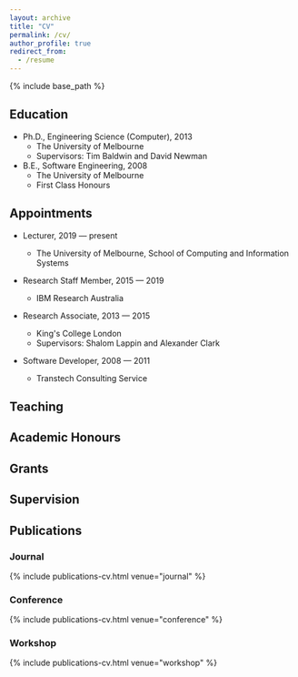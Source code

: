 ```yaml
---
layout: archive
title: "CV"
permalink: /cv/
author_profile: true
redirect_from:
  - /resume
---
```


{% include base_path %}

## Education

* Ph.D., Engineering Science (Computer), 2013
  * The University of Melbourne
  * Supervisors: Tim Baldwin and David Newman
* B.E., Software Engineering, 2008
  * The University of Melbourne
  * First Class Honours
  
## Appointments

* Lecturer, 2019 &mdash; present
  * The University of Melbourne, School of Computing and Information Systems

* Research Staff Member, 2015 &mdash; 2019
  * IBM Research Australia
  
* Research Associate, 2013 &mdash; 2015
  * King's College London
  * Supervisors: Shalom Lappin and Alexander Clark
  
* Software Developer, 2008 &mdash; 2011
  * Transtech Consulting Service
 
  

  
## Teaching

  
## Academic Honours 

## Grants

## Supervision

## Publications

### Journal

{% include publications-cv.html venue="journal" %}

### Conference

{% include publications-cv.html venue="conference" %}

### Workshop

{% include publications-cv.html venue="workshop" %}
